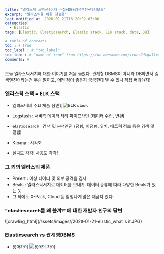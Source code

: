 ```yaml
---
title: "엘라스틱 스택=데이터 수집+DB+검색엔진+대시보드"
excerpt: "엘라스틱을 위한 첫걸음"
last_modified_at: 2020-01-21T16:20:02-05:00
categories:
  - Elastic
tags: [Elastic, Elasticsearch, Elastic stack, ELK stack, data, DB]

# table of contents
toc : # true
toc_label : # "toc_label"
toc_icon : # "name_of_icon" from https://fontawesome.com/icons?d=gallery&s=solid&m=free
comments: # 
---
```


오늘 엘라스틱서치에 대한 이야기를 처음 들었다.
관계형 DBMS이 아니라 DB이면서 검색엔진이라는건 무슨 말이고, 어떤 점이 좋은지 궁금한데 별 수 있나 직접 써봐야지!



### 엘라스틱 스택 = ELK 스택

- 엘라스틱의 주요 제품 삼인방![ELK stack](https://www.guru99.com/images/tensorflow/082918_1504_ELKStackTut2.png)
- Logstash : 서버측 데이터 처리 파이프라인 (데이터 수집, 변환)
- elasticsearch : 검색 및 분석엔진 (정형, 비정형, 위치, 메트릭 정보 등을 검색 및 결합)
- Kibana : 시각화

- 설치도 각각! 사용도 각각!



### 그 외의 엘라스틱 제품

- Prelert : 이상 데이터 및 외부 공격을 감지
- Beats : 엘라스틱서치로 데이터를 보내기. 데이터 종류에 따라 다양한 Beats가 있는 듯
- 그 외에도 X-Pack, Cloud 등 엄청나게 많은 제품이 있다.



###  "elasticsearch를 왜 쓸까?"에 대한 개발자 친구의 답변

![crawling_html](/assets/images//2020-01-21-elastic_what is it.JPG)



### Elasticsearch vs 관계형DBMS

- 용어차이 ![용어의 차이](https://d1jnx9ba8s6j9r.cloudfront.net/blog/wp-content/uploads/2017/11/10-1.png)
